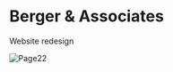 # Berger & Associates
Website redesign


![Page22](https://github.com/user-attachments/assets/dbf4982a-f105-49d9-ac23-78796c65b0cf)


